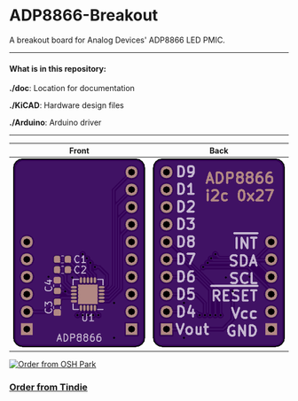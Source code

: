 # ADP8866-Breakout

A breakout board for Analog Devices' ADP8866 LED PMIC.

------------------------

#### What is in this repository:

**./doc**:  Location for documentation

**./KiCAD**:  Hardware design files

**./Arduino**:  Arduino driver

------------------------

Front | Back
:-------:|:------:
![Front](KiCAD/osh-render-front.png) | ![Back](KiCAD/osh-render-back.png)


[<img src="https://oshpark.com/assets/badge-5b7ec47045b78aef6eb9d83b3bac6b1920de805e9a0c227658eac6e19a045b9c.png" alt="Order from OSH Park">](https://oshpark.com/shared_projects/Iqvs8GzB)

### [Order from Tindie](https://www.tindie.com/products/17866/>)
